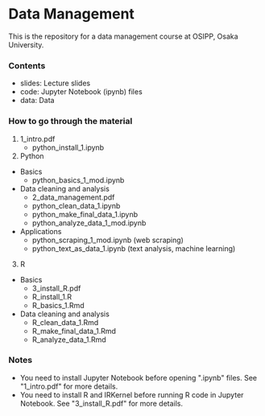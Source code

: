 # Data Management

This is the repository for a data management course at OSIPP, Osaka University.

### Contents

- slides: Lecture slides
- code: Jupyter Notebook (ipynb) files
- data: Data

### How to go through the material

1. 1_intro.pdf
    - python_install_1.ipynb
2. Python
  - Basics 
    - python_basics_1_mod.ipynb
  - Data cleaning and analysis
    - 2_data_management.pdf
    - python_clean_data_1.ipynb
    - python_make_final_data_1.ipynb
    - python_analyze_data_1_mod.ipynb
  - Applications
    - python_scraping_1_mod.ipynb (web scraping)
    - python_text_as_data_1.ipynb (text analysis, machine learning)
3. R
  - Basics
    - 3_install_R.pdf
    - R_install_1.R
    - R_basics_1.Rmd
  - Data cleaning and analysis
    - R_clean_data_1.Rmd
    - R_make_final_data_1.Rmd
    - R_analyze_data_1.Rmd
    
### Notes

- You need to install Jupyter Notebook before opening ".ipynb" files. See "1_intro.pdf" for more details.
- You need to install R and IRKernel before running R code in Jupyter Notebook. See "3_install_R.pdf" for more details.
